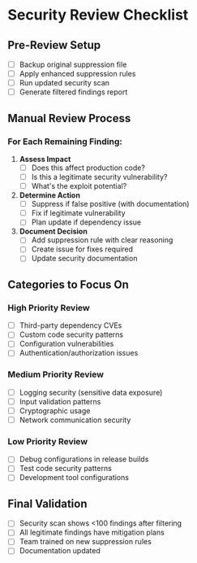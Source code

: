 # Security Review Checklist

## Pre-Review Setup
- [ ] Backup original suppression file
- [ ] Apply enhanced suppression rules
- [ ] Run updated security scan
- [ ] Generate filtered findings report

## Manual Review Process

### For Each Remaining Finding:
1. **Assess Impact**
   - [ ] Does this affect production code?
   - [ ] Is this a legitimate security vulnerability?
   - [ ] What's the exploit potential?

2. **Determine Action**
   - [ ] Suppress if false positive (with documentation)
   - [ ] Fix if legitimate vulnerability
   - [ ] Plan update if dependency issue

3. **Document Decision**
   - [ ] Add suppression rule with clear reasoning
   - [ ] Create issue for fixes required
   - [ ] Update security documentation

## Categories to Focus On

### High Priority Review
- [ ] Third-party dependency CVEs
- [ ] Custom code security patterns
- [ ] Configuration vulnerabilities
- [ ] Authentication/authorization issues

### Medium Priority Review  
- [ ] Logging security (sensitive data exposure)
- [ ] Input validation patterns
- [ ] Cryptographic usage
- [ ] Network communication security

### Low Priority Review
- [ ] Debug configurations in release builds
- [ ] Test code security patterns
- [ ] Development tool configurations

## Final Validation
- [ ] Security scan shows <100 findings after filtering
- [ ] All legitimate findings have mitigation plans
- [ ] Team trained on new suppression rules
- [ ] Documentation updated
